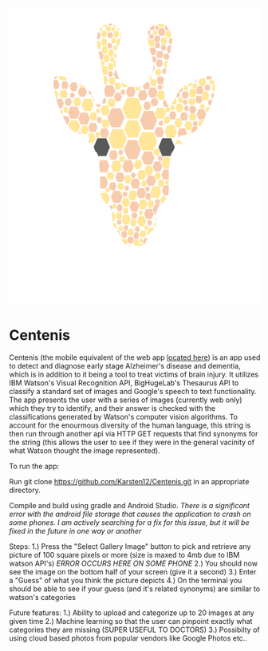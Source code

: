 <img src="https://raw.githubusercontent.com/Karsten12/Centenis/master/app/src/main/res/mipmap-xxxhdpi/ic_gft.png" height="600">


# Centenis
Centenis (the mobile equivalent of the web app [located here](https://github.com/calufornia/centenis)) is an app used to detect and diagnose early stage Alzheimer's disease and dementia, which is in addition to it being a tool to treat victims of brain injury. It utilizes IBM Watson's Visual Recognition API, BigHugeLab's Thesaurus API to classify a standard set of images and Google's speech to text functionality. The app presents the user with a series of images (currently web only) which they try to identify, and their answer is checked with the classifications generated by Watson's computer vision algorithms. To account for the enourmous diversity of the human language, this string is then run through another api via HTTP GET requests that find synonyms for the string (this allows the user to see if they were in the general vacinity of what Watson thought the image represented).

To run the app:

Run git clone https://github.com/Karsten12/Centenis.git in an appropriate directory.

Compile and build using gradle and Android Studio.
*There is a significant error with the android file storage that causes the application to crash on some phones. 
I am actively searching for a fix for this issue, but it will be fixed in the future in one way or another*

Steps:
1.) Press the "Select Gallery Image" button to pick and retrieve any picture of 100 square pixels or more (size is maxed to 4mb due to IBM watson API's)
*ERROR OCCURS HERE ON SOME PHONE*
2.) You should now see the image on the bottom half of your screen (give it a second)
3.) Enter a "Guess" of what you think the picture depicts
4.) On the terminal you should be able to see if your guess (and it's related synonyms) are similar to watson's categories


Future features:
1.) Ability to upload and categorize up to 20 images at any given time
2.) Machine learning so that the user can pinpoint exactly what categories they are missing (SUPER USEFUL TO DOCTORS)
3.) Possibilty of using cloud based photos from popular vendors like Google Photos etc..
